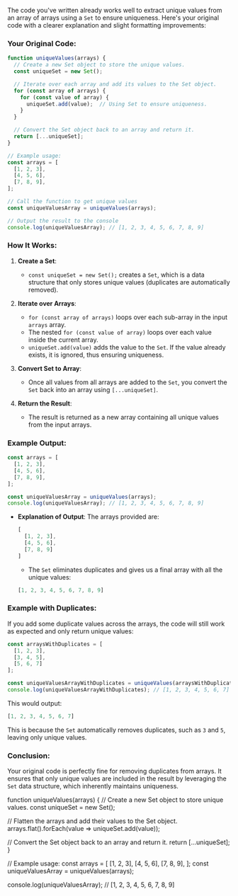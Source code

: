 The code you've written already works well to extract unique values from an array of arrays using a `Set` to ensure uniqueness. Here's your original code with a clearer explanation and slight formatting improvements:

### Your Original Code:

```javascript
function uniqueValues(arrays) {
  // Create a new Set object to store the unique values.
  const uniqueSet = new Set();

  // Iterate over each array and add its values to the Set object.
  for (const array of arrays) {
    for (const value of array) {
      uniqueSet.add(value);  // Using Set to ensure uniqueness.
    }
  }

  // Convert the Set object back to an array and return it.
  return [...uniqueSet];
}

// Example usage:
const arrays = [
  [1, 2, 3],
  [4, 5, 6],
  [7, 8, 9],
];

// Call the function to get unique values
const uniqueValuesArray = uniqueValues(arrays);

// Output the result to the console
console.log(uniqueValuesArray); // [1, 2, 3, 4, 5, 6, 7, 8, 9]
```

### How It Works:

1. **Create a Set**: 
   - `const uniqueSet = new Set();` creates a `Set`, which is a data structure that only stores unique values (duplicates are automatically removed).
  
2. **Iterate over Arrays**:
   - `for (const array of arrays)` loops over each sub-array in the input `arrays` array.
   - The nested `for (const value of array)` loops over each value inside the current array.
   - `uniqueSet.add(value)` adds the value to the `Set`. If the value already exists, it is ignored, thus ensuring uniqueness.

3. **Convert Set to Array**:
   - Once all values from all arrays are added to the `Set`, you convert the `Set` back into an array using `[...uniqueSet]`.

4. **Return the Result**:
   - The result is returned as a new array containing all unique values from the input arrays.

### Example Output:

```javascript
const arrays = [
  [1, 2, 3],
  [4, 5, 6],
  [7, 8, 9],
];

const uniqueValuesArray = uniqueValues(arrays);
console.log(uniqueValuesArray); // [1, 2, 3, 4, 5, 6, 7, 8, 9]
```

- **Explanation of Output**: The arrays provided are:
  ```javascript
  [
    [1, 2, 3],
    [4, 5, 6],
    [7, 8, 9]
  ]
  ```
  - The `Set` eliminates duplicates and gives us a final array with all the unique values:
  ```javascript
  [1, 2, 3, 4, 5, 6, 7, 8, 9]
  ```

### Example with Duplicates:

If you add some duplicate values across the arrays, the code will still work as expected and only return unique values:

```javascript
const arraysWithDuplicates = [
  [1, 2, 3],
  [3, 4, 5],
  [5, 6, 7]
];

const uniqueValuesArrayWithDuplicates = uniqueValues(arraysWithDuplicates);
console.log(uniqueValuesArrayWithDuplicates); // [1, 2, 3, 4, 5, 6, 7]
```

This would output:

```javascript
[1, 2, 3, 4, 5, 6, 7]
```

This is because the `Set` automatically removes duplicates, such as `3` and `5`, leaving only unique values.

### Conclusion:

Your original code is perfectly fine for removing duplicates from arrays. It ensures that only unique values are included in the result by leveraging the `Set` data structure, which inherently maintains uniqueness.


function uniqueValues(arrays) {
  // Create a new Set object to store unique values.
  const uniqueSet = new Set();

  // Flatten the arrays and add their values to the Set object.
  arrays.flat().forEach(value => uniqueSet.add(value));

  // Convert the Set object back to an array and return it.
  return [...uniqueSet];
}

// Example usage:
const arrays = [
  [1, 2, 3],
  [4, 5, 6],
  [7, 8, 9],
];
const uniqueValuesArray = uniqueValues(arrays);

console.log(uniqueValuesArray); // [1, 2, 3, 4, 5, 6, 7, 8, 9]
